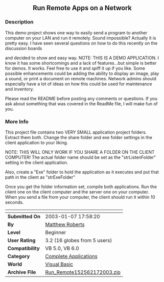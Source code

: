 ﻿<div align="center">

## Run Remote Apps on a Network


</div>

### Description

This demo project shows one way to easily send a program to another computer on your LAN and run it remotely. Sound impossible? Actually it is pretty easy. I have seen several questions on how to do this recently on the discussion boards

and decided to show and easy way. NOTE: THIS IS A DEMO APPLICATION. I know it has some shortcomings and a lack of features...but simple is better for demos. It works. Feel free to use it and spiff it up if you like. Some possible enhancements could be adding the ability to display an image, play a sound, or print a document on remote machines. Network admins should especially have a lot of ideas on how this could be used for maintenance and inventory.

Please read the README before posting any comments or questions. If you ask about something that was covered in the ReadMe file, I will make fun of you.
 
### More Info
 
This project file contains two VERY SMALL application project folders. Extract them both. Change the share folder and exe folder settings in the client application to your liking.

NOTE: THIS WILL ONLY WORK IF YOU SHARE A FOLDER ON THE CLIENT COMPUTER! The actual folder name should be set as the "strListenFolder" setting in the client application.

Also, create a "Exe" folder to hold the application as it executes and put that path in the client as "strExeFolder"

Once you get the folder information set, compile both applications. Run the client one on the client computer and the server one on your computer. When you send a file from your computer, the client should run it within 10 seconds.


<span>             |<span>
---                |---
**Submitted On**   |2003-01-07 17:58:20
**By**             |[Matthew Roberts](https://github.com/Planet-Source-Code/PSCIndex/blob/master/ByAuthor/matthew-roberts.md)
**Level**          |Beginner
**User Rating**    |3.2 (16 globes from 5 users)
**Compatibility**  |VB 5\.0, VB 6\.0
**Category**       |[Complete Applications](https://github.com/Planet-Source-Code/PSCIndex/blob/master/ByCategory/complete-applications__1-27.md)
**World**          |[Visual Basic](https://github.com/Planet-Source-Code/PSCIndex/blob/master/ByWorld/visual-basic.md)
**Archive File**   |[Run\_Remote152562172003\.zip](https://github.com/Planet-Source-Code/matthew-roberts-run-remote-apps-on-a-network__1-42256/archive/master.zip)








